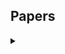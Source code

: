 ## Papers

<details>
  <summary></summary>
  [Link]()
  
  ##### 
  
</detail>

<details>
  <summary>Engaging with Others: How the IRA Coordinated Information Operation Made Friends</summary>
  [Link](https://misinforeview.hks.harvard.edu/wp-content/uploads/2020/04/FORMATTED_article_PatrickDarren.pdf)
  
  ##### 
  
</details>

<details>
  <summary>Political Astroturfing on Twitter: How to Coordinate a Disinformation Campagin</summary>
  [Link](https://www.tandfonline.com/doi/full/10.1080/10584609.2019.1661888)
  
  ##### What is political astroturfing? <br />
 **Political Astroturfing** : a centrally coordinated disinformation campaign in which participants pretend to be ordinary citizens acting independently , has the potential to influence electoral outcomes and other forms of political behavior.
  
</details>
